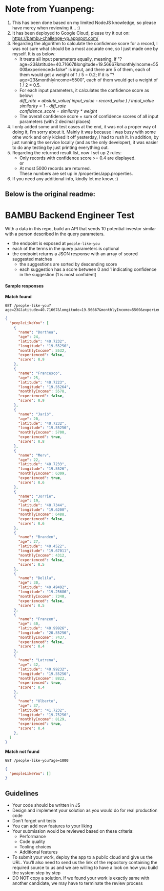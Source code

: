 
# Note from Yuanpeng: 
1) This has been done based on my limited NodeJS knowledge, so please have mercy when reviewing it... :)
2) It has been deployed to Google Cloud, please try it out on: https://bambu-challenge-yp.appspot.com/
3) Regarding the algorithm to calculate the confidence score for a record, I was not sure what should be a most accurate one, so I just made one by myself. It is as below: 
    - It treats all input parameters equally, meaning, if "?age=23&latitude=40.71667&longitude=19.56667&monthlyIncome=5500&experienced=false" is input, and there are 5 of them, each of them would get a weight of 1 / 5 = 0.2; If it is "?age=23&monthlyIncome=5500", each of them would get a weight of 1 / 2 = 0.5. 
    - For each input parameters, it calculates the confidence score as below: <br />
    *diff_rate = abslute_value( input_value - record_value ) / input_value*<br />
    *similarity = 1 - diff_rate*<br />
    *confidence_score = similarity * weight*
    - The overall confidence score = sum of confidence scores of all input parameters (with 2 decimal places)
4) I only added some unit test cases at the end, it was not a proper way of doing it, I'm sorry about it. Mainly it was because I was busy with some othe work and only kicked it off yesterday, I had to rush it. In addition, by just running the service locally (and as the only developer), it was easier to do any testing by just printing everything out. 
5) Regarding the returned result list, now I set up 2 rules: 
    - Only records with confidence score >= 0.4 are displayed. <br />
    or <br />
    - At most 5000 records are returned. <br />
  These numbers are set up in /properties/app.properties. 
6) If you need any additional info, kindly let me know. :)

## Below is the original readme: 
# BAMBU Backend Engineer Test

With a data in this repo, build an API that sends 10 potential investor similar with a person described in the query parameters.

- the endpoint is exposed at `people-like-you`
- each of the terms in the query parameters is optional
- the endpoint returns a JSON response with an array of scored suggested matches
    - the suggestions are sorted by descending score
    - each suggestion has a score between 0 and 1 indicating confidence in the suggestion (1 is most confident)

#### Sample responses

**Match found**

    GET /people-like-you?age=23&latitude=40.71667&longitude=19.56667&monthlyIncome=5500&experienced=false

```json
{
  "peopleLikeYou": [
    {
      "name": "Dorthea",
      "age": 24,
      "latitude": "40.7232",
      "longitude": "19.55256",
      "monthlyIncome": 5532,
      "experienced": false, 
      "score": 0.9
    },
    {
      "name": "Francesco",
      "age": 25,
      "latitude": "40.7223",
      "longitude": "19.55264",
      "monthlyIncome": 5578,
      "experienced": false,
      "score": 0.9
    },
    {
      "name": "Jarib",
      "age": 20,
      "latitude": "40.7232",
      "longitude": "19.55256",
      "monthlyIncome": 5700,
      "experienced": true,
      "score": 0.8
    },
    {
      "name": "Merv",
      "age": 22,
      "latitude": "40.7233",
      "longitude": "19.5526",
      "monthlyIncome": 6309,
      "experienced": true,
      "score": 0.6
    },
    {
      "name": "Jorrie",
      "age": 19,
      "latitude": "40.7344",
      "longitude": "19.6200",
      "monthlyIncome": 6488,
      "experienced": false,
      "score": 0.6
    },
    {
      "name": "Branden",
      "age": 27,
      "latitude": "40.4522",
      "longitude": "19.67011",
      "monthlyIncome": 4312,
      "experienced": false,
      "score": 0.5
    },
    {
      "name": "Delila",
      "age": 30,
      "latitude": "40.49492",
      "longitude": "19.25686",
      "monthlyIncome": 7340,
      "experienced": false,
      "score": 0.5
    },
    {
      "name": "Franzen",
      "age": 40,
      "latitude": "40.99926",
      "longitude": "20.55256",
      "monthlyIncome": 7437,
      "experienced": false,
      "score": 0.4
    },
    {
      "name": "Latrena",
      "age": 42,
      "latitude": "40.99232",
      "longitude": "19.55256",
      "monthlyIncome": 8822,
      "experienced": true,
      "score": 0.4
    },
    {
      "name": "Ulberto",
      "age": 37,
      "latitude": "41.7232",
      "longitude": "19.75256",
      "monthlyIncome": 8129,
      "experienced": true,
      "score": 0.4
    },
  ]
}
```

**Match not found**

    GET /people-like-you?age=1000

```json
{
  "peopleLikeYou": []
}
```

## Guidelines

- Your code should be written in JS
- Design and implement your solution as you would do for real production code
- Don't forget unit tests
- You can add new features to your liking
- Your submission would be reviewed based on these criteria:
    - Performance
    - Code quality
    - Tooling choices
    - Additional features
- To submit your work, deploy the app to a public cloud and give us the URL. You’ll also need to send us the link of the repository containing the required source to us and we are willing to have a look on how you build the system step by step
- DO NOT copy a solution. If we found your work is exactly same with another candidate, we may have to terminate the review process